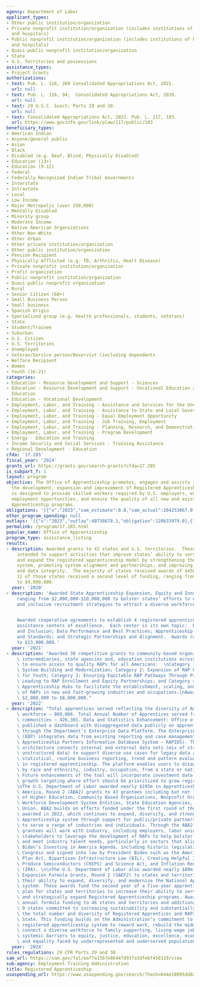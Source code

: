 ```yaml
---
agency: Department of Labor
applicant_types:
- Other public institution/organization
- Private nonprofit institution/organization (includes institutions of higher education
  and hospitals)
- Public nonprofit institution/organization (includes institutions of higher education
  and hospitals)
- Quasi-public nonprofit institution/organization
- State
- U.S. Territories and possessions
assistance_types:
- Project Grants
authorizations:
- text: Pub. L. 116, 260 Consolidated Appropriations Act, 2021.
  url: null
- text: Pub. L. 116, 94;  Consolidated Appropriations Act, 2020.
  url: null
- text: 29 U.S.C. &sect; Parts 29 and 30.
  url: null
- text: Consolidated Appropriations Act, 2022. Pub. L. 117, 103.
  url: https://www.govinfo.gov/link/plaw/117/public/103
beneficiary_types:
- American Indian
- Anyone/general public
- Asian
- Black
- Disabled (e.g. Deaf, Blind, Physically Disabled)
- Education (13+)
- Education (9-12)
- Federal
- Federally Recognized Indian Tribal Governments
- Interstate
- Intrastate
- Local
- Low Income
- Major Metropolis (over 250,000)
- Mentally Disabled
- Minority group
- Moderate Income
- Native American Organizations
- Other Non-White
- Other Urban
- Other private institution/organization
- Other public institution/organization
- Pension Recipient
- Physically Afflicted (e.g. TB, Arthritis, Heart Disease)
- Private nonprofit institution/organization
- Profit organization
- Public nonprofit institution/organization
- Quasi-public nonprofit organization
- Rural
- Senior Citizen (60+)
- Small Business Person
- Small business
- Spanish Origin
- Specialized group (e.g. health professionals, students, veterans)
- State
- Student/Trainee
- Suburban
- U.S. Citizen
- U.S. Territories
- Unemployed
- Veteran/Service person/Reservist (including dependents
- Welfare Recipient
- Women
- Youth (16-21)
categories:
- Education - Resource Development and Support - Sciences
- Education - Resource Development and Support - Vocational Education and Handicapped
  Education
- Education - Vocational Development
- Employment, Labor, and Training - Assistance and Services for the Unemployed
- Employment, Labor, and Training - Assistance to State and Local Governments
- Employment, Labor, and Training - Equal Employment Opportunity
- Employment, Labor, and Training - Job Training, Employment
- Employment, Labor, and Training - Planning, Research, and Demonstration
- Employment, Labor, and Training - Program Development
- Energy - Education and Training
- Income Security and Social Services - Training Assistance
- Regional Development - Education
cfda: '17.285'
fiscal_year: '2024'
grants_url: https://grants.gov/search-grants?cfda=17.285
is_subpart_f: 1
layout: program
objective: The Office of Apprenticeship promotes, engages and assists industry in
  the development, expansion and improvement of Registered Apprenticeship.  The program
  is designed to provide skilled workers required by U.S. employers, ensure equal
  employment opportunities, and ensure the quality of all new and existing Registered
  Apprenticeship programs.
obligations: '[{"x":"2023","sam_estimate":0.0,"sam_actual":204253067.0,"usa_spending_actual":82241646.42},{"x":"2024","sam_estimate":0.0,"sam_actual":171000000.0,"usa_spending_actual":272244204.73},{"x":"2025","sam_estimate":0.0,"sam_actual":171000000.0,"usa_spending_actual":-171325.11}]'
other_program_spending: null
outlays: '[{"x":"2023","outlay":40738678.1,"obligation":120633979.0},{"x":"2024","outlay":3034118.89,"obligation":248558164.74},{"x":"2025","outlay":0.0,"obligation":0.0}]'
permalink: /program/17.285.html
popular_name: Office of Apprenticeship
program_type: assistance_listing
results:
- description: Awarded grants to 42 states and U.S. territories.  These grants are
    intended to support activities that improve states’ ability to serve, improve
    and expand the registered apprenticeship model by strengthening the national apprenticeship
    system, promoting system alignment and partnerships, and improving data sharing
    and data integrity.  The majority of states received awards of $450,000.  Additionally,
    11 of those states received a second level of funding, ranging from $3,000,000
    to $9,000,000.
  year: '2020'
- description: 'Awarded State Apprenticeship Expansion, Equity and Innovation grants,
    ranging from $2,000,000-$10,000,000 to bolster states’ efforts to expand programming
    and inclusive recruitment strategies to attract a diverse workforce.


    Awarded cooperative agreements to establish 4 registered apprenticeship technical
    assistance centers of excellence.  Each center is its own topic:  Diversity, Equity
    and Inclusion; Data Performance and Best Practices; Apprenticeship Occupations
    and Standards; and Strategic Partnerships and Alignment.  Awards ranged from $4,000,000
    to $13,000,000.'
  year: '2021'
- description: "Awarded 30 competitive grants to community-based organizations, workforce\
    \ intermediaries, state agencies and, education institutions across four categories\
    \ to ensure access to quality RAPs for all Americans:  \nCategory 1: State Apprenticeship\
    \ System Building and Modernization; Category 2: Expansion of RAP Opportunities\
    \ for Youth; Category 3: Ensuring Equitable RAP Pathways Through Pre-Apprenticeship\
    \ Leading to RAP Enrollment and Equity Partnerships; and Category 4: Registered\
    \ Apprenticeship Hubs to facilitate the establishment, scaling, and expansion\
    \ of RAPs in new and fast-growing industries and occupations.\nAwards ranged from\
    \ $2,000,000 to $8,000,000."
  year: '2022'
- description: "Total apprentices served reflecting the diversity of America’s available\
    \ workforce – 860,066. Total Annual Number of Apprentices served from underserved\
    \ communities – 426,301. Data and Statistics Enhancement: Office of Apprenticeship\
    \ published a dashboard with disaggregated data publicly on apprenticeship.gov\
    \ through the Department’s Enterprise Data Platform. The Enterprise Data Platform\
    \ (EDP) integrates data from existing reporting and case management systems (Registered\
    \ Apprenticeship Partners Information Database System – RAPIDS). This modern analytics-focused\
    \ architecture connects internal and external data sets (mix of structured and\
    \ unstructured data) to support diverse use cases for legacy data analysis, ongoing\
    \ statistical, routine business reporting, trend and pattern evaluation, for participants\
    \ in registered apprenticeship. The platform enables users to disaggregate data\
    \ by race and ethnicity, industry, occupation, from a state or national perspective.\
    \ Future enhancements of the tool will incorporate investment data for strategic\
    \ growth targeting where effort should be prioritized to grow registered apprenticeships.\n\
    \nThe U.S. Department of Labor awarded nearly $195m in Apprenticeship Building\
    \ America, Round 2 (ABA2) grants to 43 grantees including but not limited to Institutes\
    \ of Higher Education, Community Based Organizations, Nonprofit Organizations,\
    \ Workforce Development System Entities, State Education Agencies, and a Labor\
    \ Union. ABA2 builds on efforts funded under the first round of the ABA grants\
    \ awarded in 2022, which continues to expand, diversify, and strengthen the Registered\
    \ Apprenticeship system through support for public/private partnerships designed\
    \ to serve a range of industries and individuals. Through the ABA2 grant program,\
    \ grantees will work with industry, including employers, labor unions, and other\
    \ stakeholders to leverage the development of RAPs to help bolster the workforce\
    \ and meet industry talent needs, particularly in sectors that align with President\
    \ Biden’s Investing in America Agenda, including historic legislation passed by\
    \ Congress and signed into law by President Biden such as the American Rescue\
    \ Plan Act, Bipartisan Infrastructure Law (BIL), Creating Helpful Incentives to\
    \ Produce Semiconductors (CHIPS) and Science Act, and Inflation Reduction Act\
    \ (IRA). \n\nThe U.S. Department of Labor also awarded nearly $89m in State Apprenticeship\
    \ Expansion Formula Grants, Round 2 (SAEF2) to states and territories to increase\
    \ their ability to expand, diversify, and modernize the National Apprenticeship\
    \ system. These awards fund the second year of a five-year apprenticeship investment\
    \ plan for states and territories to increase their ability to serve, improve,\
    \ and strategically expand Registered Apprenticeship programs. Awards include\
    \ annual formula funding to 46 states and territories and additional funding to\
    \ 9 states committed to increasing sustainability and substantially increasing\
    \ the total number and diversity of Registered Apprentices and RAPs within their\
    \ State. This funding builds on the Administration’s commitment to expand the\
    \ registered apprenticeship system to reward work, rebuild the middle class, and\
    \ connect a diverse workforce to family supporting, living wage jobs, while addressing\
    \ systemic barriers to equity, justice, education, excellence, economic opportunity,\
    \ and equality faced by underrepresented and underserved populations."
  year: '2024'
rules_regulations: 29 CFR Parts 29 and 30
sam_url: https://sam.gov/fal/eaf7a1367e8b447d937a3dfebf458119/view
sub-agency: Employment Training Administration
title: Registered Apprenticeship
usaspending_url: https://www.usaspending.gov/search/?hash=644e18095dd8243017dcde7611dea757
---
```

